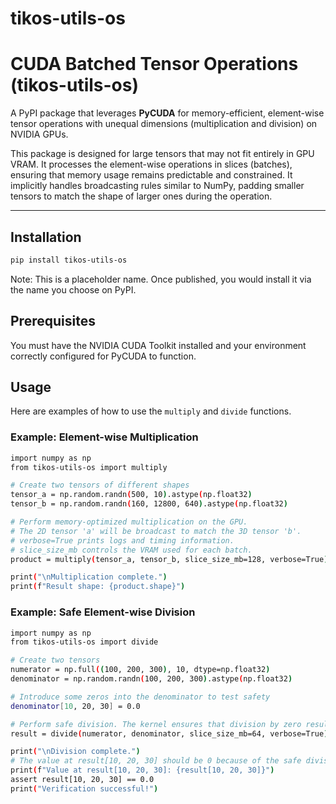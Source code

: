 # tikos-utils-os
# CUDA Batched Tensor Operations (tikos-utils-os)
A PyPI package that leverages **PyCUDA** for memory-efficient, element-wise tensor operations with unequal dimensions (multiplication and division) on NVIDIA GPUs.

This package is designed for large tensors that may not fit entirely in GPU VRAM. It processes the element-wise operations in slices (batches), ensuring that memory usage remains predictable and constrained. It implicitly handles broadcasting rules similar to NumPy, padding smaller tensors to match the shape of larger ones during the operation.

---

## Installation

```bash
pip install tikos-utils-os
```

Note: This is a placeholder name. Once published, you would install it via the name you choose on PyPI.

## Prerequisites
You must have the NVIDIA CUDA Toolkit installed and your environment correctly configured for PyCUDA to function.

## Usage
Here are examples of how to use the `multiply` and `divide` functions.

### Example: Element-wise Multiplication
```bash
import numpy as np
from tikos-utils-os import multiply

# Create two tensors of different shapes
tensor_a = np.random.randn(500, 10).astype(np.float32)
tensor_b = np.random.randn(160, 12800, 640).astype(np.float32)

# Perform memory-optimized multiplication on the GPU.
# The 2D tensor 'a' will be broadcast to match the 3D tensor 'b'.
# verbose=True prints logs and timing information.
# slice_size_mb controls the VRAM used for each batch.
product = multiply(tensor_a, tensor_b, slice_size_mb=128, verbose=True)

print("\nMultiplication complete.")
print(f"Result shape: {product.shape}")
```

### Example: Safe Element-wise Division
```bash
import numpy as np
from tikos-utils-os import divide

# Create two tensors
numerator = np.full((100, 200, 300), 10, dtype=np.float32)
denominator = np.random.randn(100, 200, 300).astype(np.float32)

# Introduce some zeros into the denominator to test safety
denominator[10, 20, 30] = 0.0

# Perform safe division. The kernel ensures that division by zero results in 0.0.
result = divide(numerator, denominator, slice_size_mb=64, verbose=True)

print("\nDivision complete.")
# The value at result[10, 20, 30] should be 0 because of the safe division.
print(f"Value at result[10, 20, 30]: {result[10, 20, 30]}")
assert result[10, 20, 30] == 0.0
print("Verification successful!")
```
